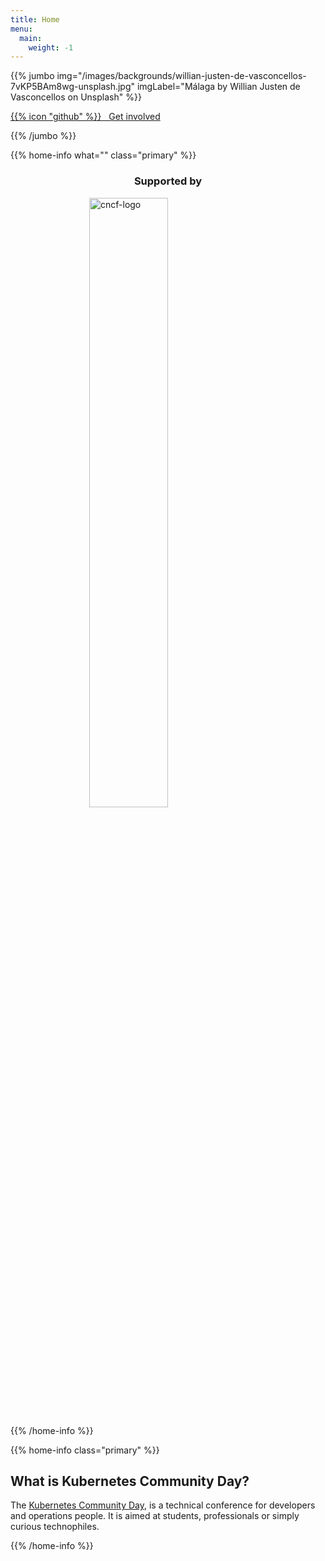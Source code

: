 ```yaml
---
title: Home
menu:
  main:
    weight: -1
---
```


{{% jumbo img="/images/backgrounds/willian-justen-de-vasconcellos-7vKP5BAm8wg-unsplash.jpg" imgLabel="Málaga by Willian Justen de Vasconcellos on Unsplash" %}}


<a class="btn primary btn-lg" style="margin-top: 1em;" href="https://github.com/cncf/kubernetes-community-days/issues/231" target="_blank">
  {{% icon "github" %}}
  &nbsp; Get involved
</a>

{{% /jumbo %}}

<!-- CNCF LOGO -->
{{% home-info what="" class="primary" %}}

<h3 style="text-align:center;">Supported by</h2>
<img src="/images/logos/cncf-white.png" alt="cncf-logo" style="width:50%;margin-left:auto;margin-right:auto;display: block;"/>

{{% /home-info %}}

<!-- INFO -->
{{% home-info class="primary" %}}

## What is Kubernetes Community Day?

The [Kubernetes Community Day](https://kubernetescommunitydays.org/), is a technical conference for developers and operations people. It is aimed at students, professionals or simply curious technophiles.

{{% /home-info %}}